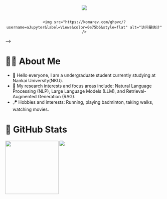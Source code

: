 <div align="center">
  
  <!-- dynamic typing effect 动态打字效果 -->
  <div>
    <a href="https://blog.sunguoqi.com/">
      <img src="https://readme-typing-svg.demolab.com?font=Fira+Code&pause=1000&width=435&lines=Have a pleasant day!&center=true&size=27" />
    </a>
  </div>

 

  <!-- for beauty 留个空行好看点 -->
  <div>&nbsp;</div>
  
  <!-- profile logo 个人资料徽标 -->
<!--  <div>
    <a href="https://blog.csdn.net/qq_49821869?spm=1000.2115.3001.5343"><img src="https://img.shields.io/badge/Website-BLOG-blue" /></a>&emsp;
    <a href="https://space.bilibili.com/474355405?spm_id_from=333.1007.0.0"><img src="https://img.shields.io/badge/Bilibili-Bilibili-ff69b4" /></a>&emsp;
    <a href="https://www.zhihu.com/people/grit-35-86"><img src="https://img.shields.io/badge/Zhihu-Zhihu-blue" /></a>&emsp;
    <a href="https://www.yuque.com/ajupyter"><img src="https://img.shields.io/badge/yuque-Yuque-green" /></a>&emsp;
    <!-- visitor statistics logo 访问量统计徽标 -->
    <img src="https://komarev.com/ghpvc/?username=aJupyter&label=Views&color=0e75b6&style=flat" alt="访问量统计" />
  </div>
   -->
</div>

#   👨‍🎓 About Me
- 👋 Hello everyone, I am a undergraduate student currently studying at Nankai University(NKU).
- 💬 My research interests and focus areas include: Natural Language Processing (NLP), Large Language Models (LLM), and Retrieval-Augmented Generation (RAG).
- 🪁 Hobbies and interests: Running, playing badminton, taking walks, watching movies.


#  🤗 GitHub Stats 
<div>
  <img height="170" align="left" src="https://github-readme-stats.vercel.app/api?username=Fukioston&show_icons=true&theme=light" />
  <img src="https://github-readme-stats.vercel.app/api/top-langs/?username=Fukioston&hide_langs_below=1&theme=default&line_height=27&layout=compact" />
</div>
